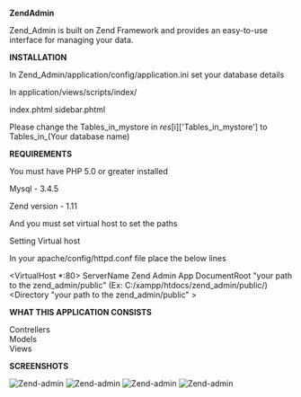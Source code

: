<b>ZendAdmin</b>

Zend_Admin is built on Zend Framework and provides an easy-to-use interface for managing your data.


<b>INSTALLATION</b>

In Zend_Admin/application/config/application.ini set your database details

In application/views/scripts/index/

index.phtml
sidebar.phtml

Please change the Tables_in_mystore in $res[$i]['Tables_in_mystore'] to Tables_in_(Your database name)


<b>REQUIREMENTS</b>

You must have PHP 5.0 or greater installed

Mysql - 3.4.5

Zend version - 1.11

And you must set virtual host to set the paths

Setting Virtual host 

In your apache/config/httpd.conf file place the below lines

 <VirtualHost *:80>
   ServerName Zend Admin App
   DocumentRoot "your path to the zend_admin/public"     (Ex: C:/xampp/htdocs/zend_admin/public/)
   <Directory "your path to the zend_admin/public" >
   </Directory>
</VirtualHost>


<b>WHAT THIS APPLICATION CONSISTS </b>

Contrellers<br/>
Models<br/>
Views<br/>

<b>SCREENSHOTS</b>

 <img style="max-width:100%;" src="https://github.com/fathima-nyros/Zend-admin/raw/master/screenshots/zendadmin1.jpg" alt="Zend-admin" title="Zend-admin">
 <img style="max-width:100%;" src="https://github.com/fathima-nyros/Zend-admin/raw/master/screenshots/zendadmin2.jpg" alt="Zend-admin" title="Zend-admin">
 <img style="max-width:100%;" src="https://github.com/fathima-nyros/Zend-admin/raw/master/screenshots/zendadmin.jpg" alt="Zend-admin" title="Zend-admin">
 <img style="max-width:100%;" src="https://github.com/fathima-nyros/Zend-admin/raw/master/screenshots/zendadmin3.jpg" alt="Zend-admin" title="Zend-admin">
